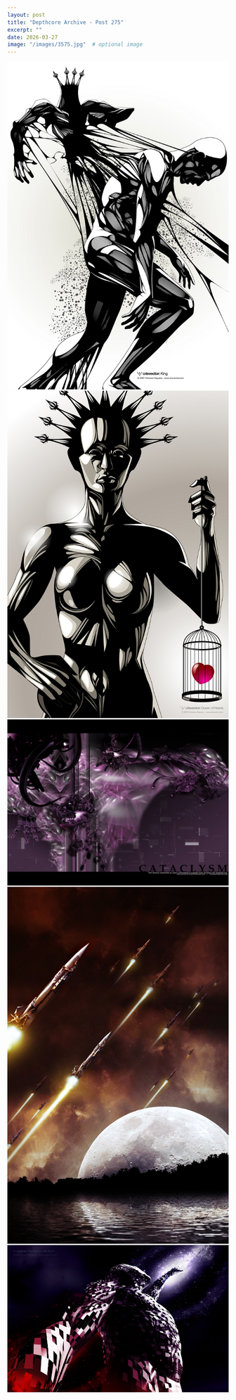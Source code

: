 ```yaml
---
layout: post
title: "Depthcore Archive - Post 275"
excerpt: ""
date: 2026-03-27
image: "/images/3575.jpg"  # optional image
---
```


<img src="/images/3575.jpg">
<img src="/images/3577.jpg" alt="3577.jpg"/>
<img src="/images/358.jpg" alt="358.jpg"/>
<img src="/images/3580.jpg" alt="3580.jpg"/>
<img src="/images/3583.jpg" alt="3583.jpg"/>
